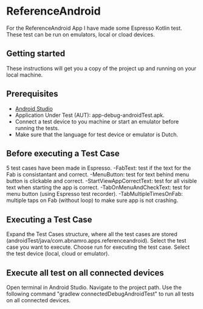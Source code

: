 # ReferenceAndroid
For the ReferenceAndroid App I have made some Espresso Kotlin test. These test can be run on emulators, local or cload devices.

## Getting started
These instructions will get you a copy of the project up and running on your local machine.

## Prerequisites
- [Android Studio](https://developer.android.com/studio/)
- Application Under Test (AUT): app-debug-androidTest.apk.
- Connect a test device to you machine or start an emulator before running the tests.
- Make sure that the language for test device or emulator is Dutch.

## Before executing a Test Case
5 test cases have been made in Espresso.
  -FabText: test if the text for the Fab is consistantant and correct.
  -MenuButton: test for text behind menu button is clickable and correct.
  -StartViewAppCorrectText: test for all visible text when starting the app is correct.
  -TabOnMenuAndCheckText: test for menu button (using Espresso test recorder).
  -TabMultipleTimesOnFab: multiple taps on Fab (without loop) to make sure app is not crashing.
  
## Executing a Test Case
Expand the Test Cases structure, where all the test cases are stored (androidTest/java/com.abnamro.apps.referenceandroid).
Select the test case you want to execute.
Choose run for executing the test case.
Select the test device (local, cloud or emulator).

## Execute all test on all connected devices
Open terminal in Android Studio.
Navigate to the project path.
Use the following command "gradlew connectedDebugAndroidTest" to run all tests on all connected devices.


